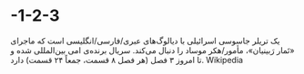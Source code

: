 # -1-2-3
یک تریلر جاسوسی اسرائیلی با دیالوگ‌های عبری/فارسی/انگلیسی است که ماجرای «تَمار رَبینیان»، مأمور/هکر موساد را دنبال می‌کند. سریال برنده‌ی امی بین‌المللی شده و تا امروز ۳ فصل (هر فصل ۸ قسمت، جمعاً ۲۴ قسمت) دارد.  Wikipedia

